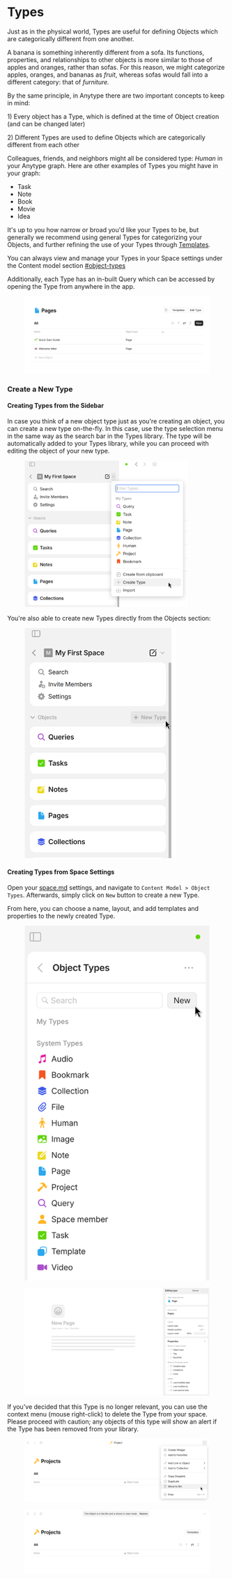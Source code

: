 # Types

Just as in the physical world, Types are useful for defining Objects which are categorically different from one another.

A banana is something inherently different from a sofa. Its functions, properties, and relationships to other objects is more similar to those of apples and oranges, rather than sofas. For this reason, we might categorize apples, oranges, and bananas as _fruit_, whereas sofas would fall into a different category: that of _furniture._

By the same principle, in Anytype there are two important concepts to keep in mind:

1\) Every object has a Type, which is defined at the time of Object creation (and can be changed later)

2\) Different Types are used to define Objects which are categorically different from each other

Colleagues, friends, and neighbors might all be considered type: _Human_ in your Anytype graph. Here are other examples of Types you might have in your graph:

* Task
* Note
* Book
* Movie
* Idea

It's up to you how narrow or broad you'd like your Types to be, but generally we recommend using general Types for categorizing your Objects, and further refining the use of your Types through [Templates](broken-reference).

You can always view and manage your Types in your Space settings under the Content model section [#object-types](../../advanced/settings/space-settings.md#object-types "mention")

Additionally, each Type has an in-built Query which can be accessed by opening the Type from anywhere in the app.

<figure><img src="../../.gitbook/assets/image (53) (1).png" alt=""><figcaption></figcaption></figure>

### Create a New Type

#### Creating Types from the Sidebar

In case you think of a new object type just as you're creating an object, you can create a new type on-the-fly. In this case, use the type selection menu in the same way as the search bar in the Types library. The type will be automatically added to your Types library, while you can proceed with editing the object of your new type.

<figure><img src="../../.gitbook/assets/image (49).png" alt="" width="375"><figcaption></figcaption></figure>

You're also able to create new Types directly from the Objects section:

<figure><img src="../../.gitbook/assets/image (50).png" alt="" width="349"><figcaption></figcaption></figure>

#### Creating Types from Space Settings

Open your [space.md](../vault-and-key/space.md "mention") settings, and navigate to `Content Model > Object Types`. Afterwards, simply click on `New` button to create a new Type.

From here, you can choose a name, layout, and add templates and properties to the newly created Type.

<div><figure><img src="../../.gitbook/assets/image (23) (1).png" alt=""><figcaption></figcaption></figure> <figure><img src="../../.gitbook/assets/image (24) (1).png" alt=""><figcaption></figcaption></figure></div>

If you've decided that this Type is no longer relevant, you can use the context menu (mouse right-click) to delete the Type from your space. Please proceed with caution; any objects of this type will show an alert if the Type has been removed from your library.

<div><figure><img src="../../.gitbook/assets/image (26) (1).png" alt=""><figcaption></figcaption></figure> <figure><img src="../../.gitbook/assets/image (27) (1).png" alt=""><figcaption></figcaption></figure></div>
